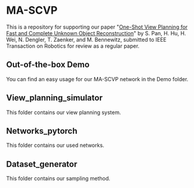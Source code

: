 # MA-SCVP
This is a repository for supporting our paper "[One-Shot View Planning for Fast and Complete Unknown Object Reconstruction](LINK)" by S. Pan, H. Hu, H. Wei, N. Dengler, T. Zaenker, and M. Bennewitz, submitted to IEEE Transaction on Robotics for review as a regular paper.  
## Out-of-the-box Demo
You can find an easy usage for our MA-SCVP network in the Demo folder.  
## View_planning_simulator
This folder contains our view planning system.  
## Networks_pytorch
This folder contains our used networks.  
## Dataset_generator
This folder contains our sampling method.  